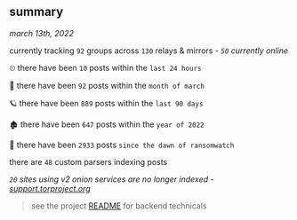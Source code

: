 
## summary
_march 13th, 2022_

currently tracking `92` groups across `130` relays & mirrors - _`50` currently online_

⏲ there have been `10` posts within the `last 24 hours`

🦈 there have been `92` posts within the `month of march`

🪐 there have been `889` posts within the `last 90 days`

🏚 there have been `647` posts within the `year of 2022`

🦕 there have been `2933` posts `since the dawn of ransomwatch`

there are `48` custom parsers indexing posts

_`20` sites using v2 onion services are no longer indexed - [support.torproject.org](https://support.torproject.org/onionservices/v2-deprecation/)_

> see the project [README](https://github.com/thetanz/ransomwatch#ransomwatch--) for backend technicals
